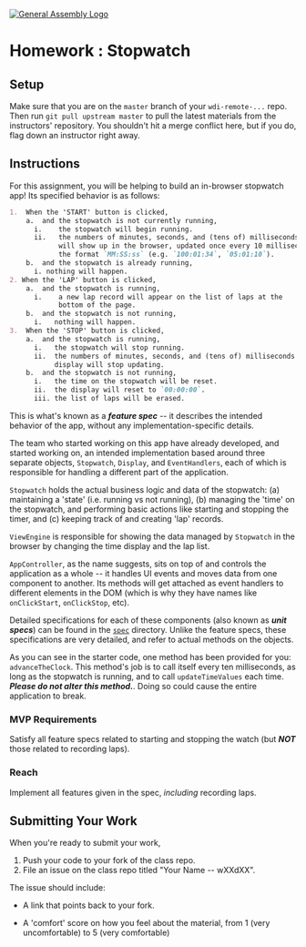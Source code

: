 [![General Assembly Logo](https://camo.githubusercontent.com/1a91b05b8f4d44b5bbfb83abac2b0996d8e26c92/687474703a2f2f692e696d6775722e636f6d2f6b6538555354712e706e67)](https://generalassemb.ly/education/web-development-immersive)

# Homework : Stopwatch

<!-- MATERIALS METADATA -->
<!--
  title: Stopwatch
  format: Matt Brendzel
  duration: 5 hours
  original author: Matt Brendzel
  tags: javascript, dom manipulation, event handling
-->

## Setup

Make sure that you are on the `master` branch of your `wdi-remote-...` repo.
Then run `git pull upstream master` to pull the latest materials from the
instructors' repository. You shouldn't hit a merge conflict here, but if you do,
flag down an instructor right away.

<!--
Next, navigate to the directory for today, go into the `homework` directory, and
run `npm install` -- this will download any assignment-specific JavaScript
dependencies into to a directory called `node_modules`.

As you work through this assignment, you should make commits regularly.
In particular, since there are automated tests built into this assignment, we
recommend that you make a commit every time that you pass a new test, in
addition to any other time you feel might be appropriate (e.g. just before
trying out something new). -->

## Instructions

For this assignment, you will be helping to build an in-browser stopwatch
app! Its specified behavior is as follows:

```markdown
1.  When the 'START' button is clicked,
    a.  and the stopwatch is not currently running,
      i.    the stopwatch will begin running.
      ii.   the numbers of minutes, seconds, and (tens of) milliseconds elapsed
            will show up in the browser, updated once every 10 milliseconds, in
            the format `MM:SS:ss` (e.g. `100:01:34`, `05:01:10`).
    b.  and the stopwatch is already running,
      i. nothing will happen.
2. When the 'LAP' button is clicked,
    a.  and the stopwatch is running,
      i.    a new lap record will appear on the list of laps at the
            bottom of the page.
    b.  and the stopwatch is not running,
      i.   nothing will happen.
3.  When the 'STOP' button is clicked,
    a.  and the stopwatch is running,
      i.   the stopwatch will stop running.
      ii.  the numbers of minutes, seconds, and (tens of) milliseconds in the
           display will stop updating.
    b.  and the stopwatch is not running,
      i.   the time on the stopwatch will be reset.
      ii.  the display will reset to `00:00:00`.
      iii. the list of laps will be erased.
```

This is what's known as a _**feature spec**_ -- it describes the intended
behavior of the app, without any implementation-specific details.

The team who started working on this app have already developed, and started
working on, an intended implementation based around three separate objects,
`Stopwatch`, `Display`, and `EventHandlers`, each of which is responsible for
handling a different part of the application.

`Stopwatch` holds the actual business logic and data of the stopwatch:
(a) maintaining a 'state' (i.e.  running vs not running),
(b) managing the 'time' on the stopwatch, and performing basic actions like
    starting and stopping the timer,
and
(c) keeping track of and creating 'lap' records.

`ViewEngine` is responsible for showing the data managed by `Stopwatch` in the
browser by changing the time display and the lap list.

`AppController`, as the name suggests, sits on top of and controls the
application as a whole -- it handles UI events and moves data from one
component to another. Its methods will get attached as event handlers to
different elements in the DOM (which is why they have names like `onClickStart`,
`onClickStop`, etc).

Detailed specifications for each of these components (also known as
_**unit specs**_) can be found in the [`spec`](./spec) directory. Unlike the
feature specs, these specifications are very detailed, and refer to actual
methods on the objects.

As you can see in the starter code, one method has been provided for you:
`advanceTheClock`. This method's job is to call itself every ten milliseconds,
as long as the stopwatch is running, and to call `updateTimeValues` each
time. _**Please do not alter this method.**_. Doing so could cause the
entire application to break.

### MVP Requirements

Satisfy all feature specs related to starting and stopping the watch (but
_**NOT**_ those related to recording laps).

### Reach

Implement all features given in the spec, _including_ recording laps.

<!-- ### Testing Your Work

A set of automated tests, written in the [Mocha.js](https://mochajs.org/)
testing framework, has been provided for you with this assignment.
To run these tests, navigate to the `homework` directory and type `npm test`
into the console. Test your work regularly, and read the feedback from the tests
carefully -- it may give you a clue about what to do next. -->

## Submitting Your Work

When you're ready to submit your work,

1.  Push your code to your fork of the class repo.
2.  File an issue on the class repo titled "Your Name -- wXXdXX".

The issue should include:

-   A link that points back to your fork.

-   A 'comfort' score on how you feel about the material, from 1 (very
    uncomfortable) to 5 (very comfortable)
